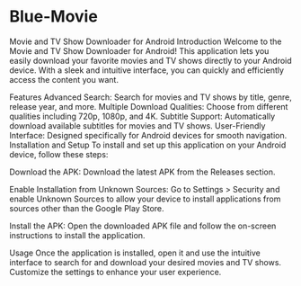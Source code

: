# Blue-Movie
Movie and TV Show Downloader for Android
Introduction
Welcome to the Movie and TV Show Downloader for Android! This application lets you easily download your favorite movies and TV shows directly to your Android device. With a sleek and intuitive interface, you can quickly and efficiently access the content you want.

Features
Advanced Search: Search for movies and TV shows by title, genre, release year, and more.
Multiple Download Qualities: Choose from different qualities including 720p, 1080p, and 4K.
Subtitle Support: Automatically download available subtitles for movies and TV shows.
User-Friendly Interface: Designed specifically for Android devices for smooth navigation.
Installation and Setup
To install and set up this application on your Android device, follow these steps:

Download the APK:
Download the latest APK from the Releases section.

Enable Installation from Unknown Sources:
Go to Settings > Security and enable Unknown Sources to allow your device to install applications from sources other than the Google Play Store.

Install the APK:
Open the downloaded APK file and follow the on-screen instructions to install the application.

Usage
Once the application is installed, open it and use the intuitive interface to search for and download your desired movies and TV shows. Customize the settings to enhance your user experience.

